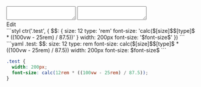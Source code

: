 <div data-size="220" class="code-cont" data-example="sibling-reference">
    <div class="code">
        <div class="code-wrap">
            <textarea id="stylus"></textarea>
            <textarea id="css"></textarea>
            <div class="edit-code">
                <span>Edit</span>
            </div>
        </div>
    </div>
</div>


<div data-size="220" data-examples="stylus"></div>
```styl
ctr('.test', {
  $$: {
    size: 12
    type: 'rem'
    font-size: 'calc($[size]$$[type]$ * ((100vw - 25rem) / 87.5))'
  }
  width: 200px
  font-size: '$font-size$'
})
```

<div data-size="220" data-examples="yaml"></div>
```yaml
.test:
  $$:
    size: 12
    type: rem
    font-size: calc($[size]$$[type]$ * ((100vw - 25rem) / 87.5))
  width: 200px
  font-size: $font-size$
```

```css
.test {
  width: 200px;
  font-size: calc(12rem * ((100vw - 25rem) / 87.5));
}
```
<div class="cf"></div>
